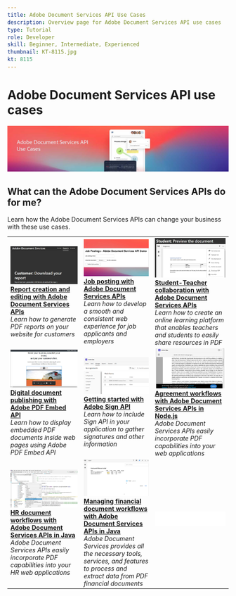 ```yaml
---
title: Adobe Document Services API Use Cases
description: Overview page for Adobe Document Services API use cases
type: Tutorial
role: Developer
skill: Beginner, Intermediate, Experienced
thumbnail: KT-8115.jpg
kt: 8115
---
```


# Adobe Document Services API use cases

![Document Services API Use Case Banner](../assets/UseCaseHero.jpg)

## What can the Adobe Document Services APIs do for me?

Learn how the Adobe Document Services APIs can change your business with these use cases.

<table style="table-layout:fixed">
<tr>
 <td>
   <a href="reportcreation.md">
      <img alt="Report creation and editing with Adobe Document Services APIs" src="assets/report_thumb.jpg" />
   </a>
    <div>
   <a href="reportcreation.md"><strong>Report creation and editing with Adobe Document Services APIs</strong></a>
    </div>
    <em>Learn how to generate PDF reports on your website for customers</em>
    <br>
  </td>
  <td>
   <a href="jobposting.md">
      <img alt="Job posting with Adobe Document Services APIs" src="assets/job_thumb.jpg" />
   </a>
    <div>
   <a href="jobposting.md"><strong>Job posting with Adobe Document Services APIs</strong></a>
    </div>
    <em>Learn how to develop a smooth and consistent web experience for job applicants and employers</em>
    <br>
  </td>
  <td>
   <a href="educationcollab.md">
      <img alt="Student-Teacher Collaboration with Adobe Document Services APIs" src="assets/edu_thumb.jpg" />
   </a>
    <div>
   <a href="ddppdfembedapi.md"><strong>Student-Teacher collaboration with Adobe Document Services APIs</strong></a>
    </div>
    <em>Learn how to create an online learning platform that enables teachers and students to easily share resources in PDF</em>
    <br>
  </td>
</tr>
<tr>
   <td>
   <a href="ddppdfembedapi.md">
      <img alt="Digital document publishing with Adobe PDF Embed API" src="assets/ddp_thumb.jpg" />
   </a>
    <div>
   <a href="ddppdfembedapi.md"><strong>Digital document publishing with Adobe PDF Embed API</strong></a>
    </div>
    <em>Learn how to display embedded PDF documents inside web pages using Adobe PDF Embed API</em>
    <br>
  </td>
  <td>
   <a href="signapi.md">
      <img alt="Getting started with Adobe Sign API" src="assets/GSASAPI_thumb.jpg" />
   </a>
    <div>
   <a href="signapi.md"><strong>Getting started with Adobe Sign API</strong></a>
    </div>
    <em>Learn how to include Sign API in your application to gather signatures and other information</em>
    <br>
  </td>
  <td>
   <a href="AgreementWorkflowsNodejs.md">
      <img alt="Agreement workflows with Adobe Document Services APIs in Node.js" src="assets/AWNjs_thumb.png" />
   </a>
    <div>
   <a href="AgreementWorkflowsNodejs.md"><strong>Agreement workflows with Adobe Document Services APIs in Node.js</strong></a>
    </div>
    <em>Adobe Document Services APIs easily incorporate PDF capabilities into your web applications</em>
    <br>
  </td>
</tr>
<tr>
  <td>
   <a href="HRAgreementWorkflowsJava.md">
      <img alt="HR document workflows with Adobe Document Services APIs in Java" src="assets/HRWJ_thumb.jpg" />
   </a>
    <div>
   <a href="HRAgreementWorkflowsJava.md"><strong>HR document workflows with Adobe Document Services APIs in Java</strong></a>
    </div>
    <em>Adobe Document Services APIs easily incorporate PDF capabilities into your HR web applications</em>
    <br>
  </td>
 <td>
   <a href="FinanceWorkflowsJava.md">
      <img alt="Managing financial document workflows with Adobe Document Services APIs in Java" src="assets/FAWJ_thumb.jpg" />
   </a>
    <div>
   <a href="FinanceWorkflowsJava.md"><strong>Managing financial document workflows with Adobe Document Services APIs in Java</strong></a>
    </div>
    <em>Adobe Document Services provides all the necessary tools, services, and features to process and extract data from PDF financial documents</em>
    <br>
  </td>
  <td>
    <img alt="Spacer" src="../assets/WhiteBanner_Placeholder.png" />
    <div>
    <br>
  </td>
</tr>
</table>
